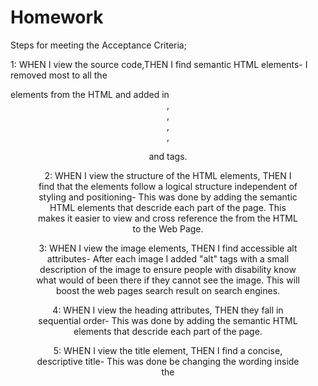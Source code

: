 # Homework

Steps for meeting the Acceptance Criteria;

1: WHEN I view the source code,THEN I find semantic HTML elements- I removed most to all the <div> elements from the HTML and added in <header>, <nav>, <section>, <article>, <figure> and <foorter> tags.

2: WHEN I view the structure of the HTML elements, THEN I find that the elements follow a logical structure independent of styling and positioning- This was done by adding the semantic HTML elements that descride each part of the page. This makes it easier to view and cross reference the from the HTML to the Web Page.

3: WHEN I view the image elements, THEN I find accessible alt attributes- After each image I added "alt" tags with a small description of the image to ensure people with disability know what would of been there if they cannot see the image. This will boost the web pages search result on search engines.

4: WHEN I view the heading attributes, THEN they fall in sequential order- This was done by adding the semantic HTML elements that descride each part of the page.

5: WHEN I view the title element, THEN I find a concise, descriptive title- This was done be changing the wording inside the <title> tags, I change my title to Horiseon Social Solution Services.
